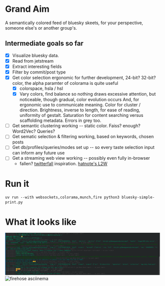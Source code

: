 # Grand Aim
A semantically colored feed of bluesky skeets, for your perspective, someone else's or another group's.

## Intermediate goals so far
- [x] Visualize bluesky data.
- [x] Read from jetstream
- [x] Extract interesting fields
- [x] Filter by commit/post type
- [x] Get color selection ergonomic for further development, 24-bit? 32-bit? color, the alpha paramter of colorama is quite useful
  - [x] colorspace, hsla / hsl
  - [x] Vary colors, find balance so nothing draws excessive attention, but noticeable, though gradual, color evolution occurs
        And, for ergonomic use to communicate meaning. Color for cluster / direction. Brightness, inverse to length, for ease of reading, uniformity of gestalt. Saturation for content searching versus scaffolding metadata. Errors in grey too.
- [ ] Get semantic clustering working -- static color. Faiss? enough?  Word2Vec? Queries?
- [ ] Get sematic selection & filtering working, based on keywords, chosen posts
- [ ] Get db/profiles/queries/modes set up -- so every taste selection input can inform any future use
- [ ] Get a streaming web view working -- possibly even fully in-browser
  - fallen? [twitterfall](https://twitterfall.com) inspiration. [hatnote's L2W](https://l2w.hatnote.com)

# Run it
```
uv run --with websockets,colorama,munch,fire python3 bluesky-simple-print.py
```

# What it looks like
![firehose screenshot](/res/Screenshot_20250222_162327.png)
![firehose asciinema](/res/ascii-1.gif)
